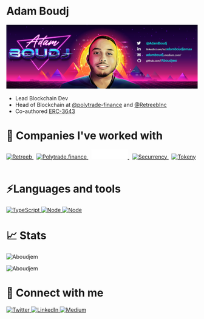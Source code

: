# Adam Boudj

<img alt="Adam Boudj" src="banner.jpeg">

-   Lead Blockchain Dev
-   Head of Blockchain at [@polytrade-finance](https://github.com/polytrade-finance) and [@RetreebInc](https://github.com/RetreebInc)
-   Co-authored [ERC-3643](https://eips.ethereum.org/EIPS/eip-3643)

# 💫 Companies I've worked with

<p align="left">
    <a href="https://retreeb.io/" target="_blank">
        <img alt="Retreeb"  height="25px"src="https://retreeb.io/img/header/retreeb-logo-full.svg"/>
    </a>&nbsp;
    <a href="https://polytrade.finance/" target="_blank">
        <img alt="Polytrade.finance"  height="25px"src="https://polytrade.finance/_nuxt/img/logo.81c9c79.svg"/>
    </a>&nbsp;
    <a href="https://fantom.foundation/" target="_blank">
        <img alt="Fantom foundation"  height="25px"src="fantom-logo-white.svg"/>
    </a>&nbsp;
    <a href="https://securrency.com/" target="_blank">
        <img alt="Securrency"  height="25px"src="https://securrency.com/logo-white.svg"/>
    </a>&nbsp;
    <a href="https://tokeny.com/" target="_blank">
        <img alt="Tokeny"  height="25px"src="https://tokeny.com/wp-content/uploads/2019/06/Tokeny-Solutions-Logo-V2-1920x334.png"/>
    </a>&nbsp;
</p>

# ⚡Languages and tools

<p align="left">
    <a href="https://www.typescriptlang.org/" target="_blank">
        <img alt="TypeScript" src="https://img.shields.io/badge/TypeScript-007ACC?style=for-the-badge&logo=typescript&logoColor=white"/> 
    </a>  
    <a href="https://nodejs.org/en/" target="_blank">
        <img alt="Node" src="https://img.shields.io/badge/Node.js-43853D?style=for-the-badge&logo=node.js&logoColor=white"/> 
    </a>   
    <a href="https://docs.soliditylang.org/en/v0.8.11/" target="_blank">
        <img alt="Node" src="https://img.shields.io/badge/Solidity-e6e6e6?style=for-the-badge&logo=solidity&logoColor=black"/> 
    </a>  
</p>

# 📈 Stats

<p><img  src="https://github-readme-stats.vercel.app/api?username=Aboudjem&theme=dark&show_icons=true&locale=en" alt="Aboudjem" /></p>

<p><img  src="https://github-readme-stats.vercel.app/api/top-langs?username=Aboudjem&theme=dark&show_icons=true&locale=en&layout=compact" alt="Aboudjem" /></p>

# 🤝 Connect with me

<p align="left">
    <a href="https://twitter.com/AdamBoudj" target="_blank">
        <img alt="Twitter" src="https://img.shields.io/badge/Twitter-1DA1F2?style=for-the-badge&logo=twitter&logoColor=white"/> 
    </a>  
    <a href="https://www.linkedin.com/in/adamboudjemaa" target="_blank">
        <img alt="LinkedIn" src="https://img.shields.io/badge/LinkedIn-0077B5?style=for-the-badge&logo=linkedin&logoColor=white"/> 
    </a>  
    <a href="https://adamboudj.medium.com/" target="_blank">
        <img alt="Medium" src="https://img.shields.io/badge/Medium-12100E?style=for-the-badge&logo=medium&logoColor=white"/> 
    </a>  
</p>
